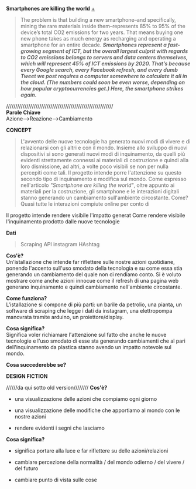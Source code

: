 **Smartphones are killing the world** [+](https://www.fastcodesign.com/90165365/smartphones-are-wrecking-the-planet-faster-than-anyone-expected)
>The problem is that building a new smartphone–and specifically, mining the rare materials inside them–represents 85% to 95% of the device’s total CO2 emissions for two years. That means buying one new phone takes as much energy as recharging and operating a smartphone for an entire decade.
 __*Smartphones represent a fast-growing segment of ICT, but the overall largest culprit with regards to CO2 emissions belongs to servers and data centers themselves, which will represent 45% of ICT emissions by 2020. That’s because every Google search, every Facebook refresh, and every dumb Tweet we post requires a computer somewhere to calculate it all in the cloud. (The numbers could soon be even worse, depending on how popular cryptocurrencies get.) Here, the smartphone strikes again.*__

//////////////////////////////////////////////////////////<br>
**Parole Chiave**<br>Azione-->Reazione-->Cambiamento

**CONCEPT**<br>
>L'avvento delle nuove tecnologie ha generato nuovi modi di vivere e di relazionarsi con gli altri e con il mondo. Insieme allo sviluppo di nuovi dispositivi si sono generati nuovi modi di inquinamento, da quelli più evidenti strettamente connessi ai materiali di costruzione e quindi alla loro dismissione, ad altri, a volte poco visibili se non per nulla percepiti come tali. Il progetto intende porre l'attenzione su questo secondo tipo di inquinamento e modifica sul mondo. Come espresso nell'articolo _*"Smartphone are killing the world"*_, oltre appunto ai materiali per la costruzione, gli smartphone e le interazioni digitali stanno generando un cambiamento sull'ambiente circostante. Come? Quasi tutte le interazioni compiute online per conto di

Il progetto intende rendere visibile l'impatto generat
Come rendere visibile l'inquinamento prodotto dalle nuove tecnologie






**Dati**<br>
>Scraping API instagram
HAshtag


**Cos'è?**<br>Un'istallazione che intende far riflettere sulle nostre azioni quotidiane, ponendo l'accento sull'uso smodato della tecnologia e su come essa stia generando un cambiamento del quale non ci rendiamo conto. Si è voluto mostrare come anche azioni innocue come il refresh di una pagina web generano inquinamento e quindi cambiamento nell'ambiente circostante.

**Come funziona?**<br>L'istallazione si compone di più parti: un barile da petrolio, una pianta, un software di scraping  che legge i dati da instagram, una elettropompa manovrata tramite arduino, un proiettore/display.

**Cosa significa?**<br>Significa voler richiamare l'attenzione sul fatto che anche le nuove tecnologie e l'uso smodato di esse sta generando cambiamenti che al pari dell'inquinamento da plastica stanno avendo un impatto notevole sul mondo.

**Cosa succederebbe se?**<br>



**DESIGN FICTION**


//////da qui sotto old version////////
**Cos'è?**
- una visualizzazione delle azioni che compiamo ogni giorno

- una visualizzazione delle modifiche che apportiamo al mondo con le nostre azioni

- rendere evidenti i segni che lasciamo

**Cosa significa?**
- significa portare alla luce e far riflettere su delle azioni/relazioni

- cambiare percezione della normalità / del mondo odierno / del vivere / del futuro

- cambiare punto di vista sulle cose
